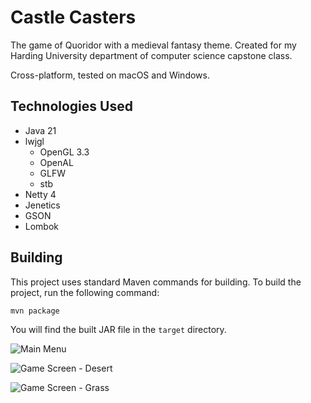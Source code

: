 # Castle Casters

The game of Quoridor with a medieval fantasy theme. Created for my Harding University department of computer science capstone class.

Cross-platform, tested on macOS and Windows.

## Technologies Used

* Java 21
* lwjgl
  * OpenGL 3.3
  * OpenAL
  * GLFW
  * stb
* Netty 4
* Jenetics
* GSON
* Lombok

## Building

This project uses standard Maven commands for building. To build the project, run the following command:

```shell
mvn package
```

You will find the built JAR file in the `target` directory.

![Main Menu](https://i.imgur.com/1UupO6R.png)

![Game Screen - Desert](https://i.imgur.com/c0heRpI.png)

![Game Screen - Grass](https://i.imgur.com/xLbDBcI.png)

